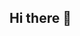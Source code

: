 ## Hi there 👋

<!--
**viveksarmar/viveksarmar** is a ✨ _special_ ✨ repository because its `README.md` (this file) appears on your GitHub profile.

Here are some ideas to get you started:

- 🔭 I’m currently working on ...
- 🌱 I’m currently learning Quant Finance
- 👯 I’m looking to collaborate on ...
- 🤔 I’m looking for help with ...
- 💬 Ask me about Fixed Income
- 📫 How to reach me: My Linkedin Profile 
- ⚡ Fun fact: My Daughter's name ends with 2 letters which are first two letters in my name
-->
